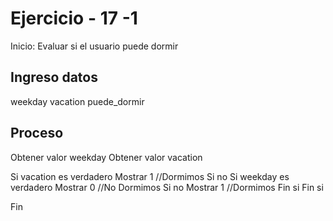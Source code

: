 # Ejercicio - 17 -1

Inicio: Evaluar si el usuario puede dormir
## Ingreso datos
weekday
vacation
puede_dormir
## Proceso

Obtener valor weekday Obtener valor vacation

Si vacation es verdadero Mostrar 1 //Dormimos Si no Si weekday es verdadero Mostrar 0 //No Dormimos Si no Mostrar 1 //Dormimos Fin si Fin si

Fin